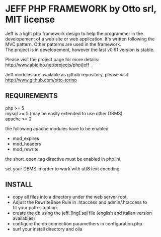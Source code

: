 JEFF PHP FRAMEWORK by Otto srl, MIT license
===================================================================

Jeff is a light php framework design to help the programmer in the 
developement of a web site or web application. It's written
following the MVC pattern. Other patterns are used in the
framework.   
The project is in developement, however the last v0.91 version is stable.

Please visit the project page for more details:   
http://www.abidibo.net/projects/php/jeff

Jeff modules are available as github repository, please visit    
http://www.github.com/otto-torino

REQUIREMENTS
------------
php >= 5   
mysql >= 5 (may be easily extended to use other DBMS)   
apache >= 2   

the following apache modules have to be enabled   
- mod_expires   
- mod_headers   
- mod_rewrite   

the short_open_tag directive must be enabled in php.ini   

set your DBMS in order to work with utf8 text encoding  
 
INSTALL
--------

* copy all files into a directory under the web server root.   
* Adjust the RewriteBase Rule in .htaccess and admin/.htaccess to   
fit your path situation.
* create the db using the jeff_[lng].sql file (english and italian version availables)
* configure the db connection paramethers in configuration.php
* surf your install directory and oila
